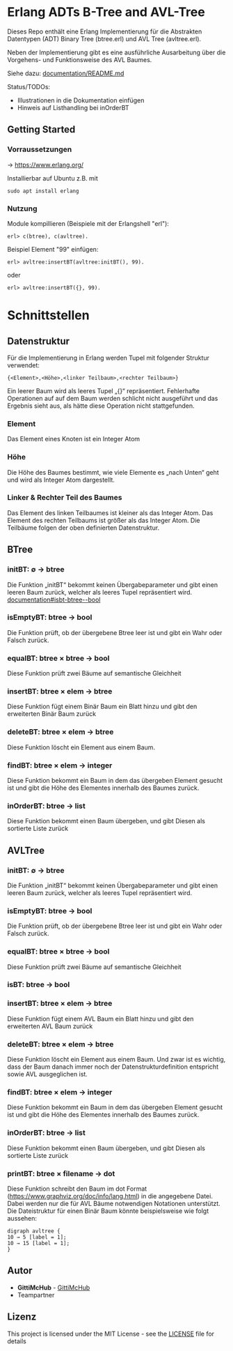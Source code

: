 # Erlang ADTs B-Tree and AVL-Tree

Dieses Repo enthält eine Erlang Implementierung für die Abstrakten Datentypen (ADT) Binary Tree (btree.erl) und AVL Tree (avltree.erl).

Neben der Implementierung gibt es eine ausführliche Ausarbeitung über die Vorgehens- und Funktionsweise des AVL Baumes.

Siehe dazu: [documentation/README.md](documentation/README.md)

Status/TODOs:
- Illustrationen in die Dokumentation einfügen
- Hinweis auf Listhandling bei inOrderBT

## Getting Started

### Vorraussetzungen

-> https://www.erlang.org/

Installierbar auf Ubuntu z.B. mit 

```
sudo apt install erlang
```

### Nutzung

Module kompillieren (Beispiele mit der Erlangshell "erl"):

```
erl> c(btree), c(avltree).
```

Beispiel Element "99" einfügen:

```
erl> avltree:insertBT(avltree:initBT(), 99).
```
oder
```
erl> avltree:insertBT({}, 99).
```

# Schnittstellen

## Datenstruktur
Für die Implementierung in Erlang werden Tupel mit folgender Struktur verwendet:

```
{<Element>,<Höhe>,<linker Teilbaum>,<rechter Teilbaum>}
```
Ein leerer Baum wird als leeres Tupel „{}“ repräsentiert.
Fehlerhafte Operationen auf auf dem Baum werden schlicht nicht ausgeführt und das Ergebnis sieht aus, als hätte diese Operation nicht stattgefunden.

### Element
Das Element eines Knoten ist ein Integer Atom

### Höhe
Die Höhe des Baumes bestimmt, wie viele Elemente es „nach Unten“ geht und wird als Integer
Atom dargestellt.

### Linker & Rechter Teil des Baumes
Das Element des linken Teilbaumes ist kleiner als das Integer Atom. Das Element des rechten Teilbaums ist größer als das Integer Atom. Die Teilbäume folgen der oben definierten Datenstruktur.

## BTree

### initBT: ∅ → btree
Die Funktion „initBT“ bekommt keinen Übergabeparameter und gibt einen leeren Baum zurück, welcher als leeres Tupel repräsentiert wird.
[documentation#isbt-btree--bool](documentation#isbt-btree--bool)

### isEmptyBT: btree → bool
Die Funktion prüft, ob der übergebene Btree leer ist und gibt ein Wahr oder Falsch zurück. 

### equalBT: btree × btree → bool
Diese Funktion prüft zwei Bäume auf semantische Gleichheit

### insertBT: btree × elem → btree
Diese Funktion fügt einem Binär Baum ein Blatt hinzu und gibt den erweiterten Binär Baum zurück

### deleteBT: btree × elem → btree
Diese Funktion löscht ein Element aus einem Baum. 

### findBT: btree × elem → integer
Diese Funktion bekommt ein Baum in dem das übergeben Element gesucht ist und gibt die Höhe des Elementes innerhalb des Baumes zurück.

### inOrderBT: btree → list
Diese Funktion bekommt einen Baum übergeben, und gibt Diesen als sortierte Liste zurück

## AVLTree

### initBT: ∅ → btree
Die Funktion „initBT“ bekommt keinen Übergabeparameter und gibt einen leeren Baum zurück, welcher als leeres Tupel repräsentiert wird.

### isEmptyBT: btree → bool
Die Funktion prüft, ob der übergebene Btree leer ist und gibt ein Wahr oder Falsch zurück.

### equalBT: btree × btree → bool
Diese Funktion prüft zwei Bäume auf semantische Gleichheit

### isBT: btree → bool

### insertBT: btree × elem → btree
Diese Funktion fügt einem AVL Baum ein Blatt hinzu und gibt den erweiterten AVL Baum zurück

### deleteBT: btree × elem → btree
Diese Funktion löscht ein Element aus einem Baum. Und zwar ist es wichtig, dass der Baum danach immer noch der Datenstrukturdefinition entspricht sowie AVL ausgeglichen ist.

### findBT: btree × elem → integer
Diese Funktion bekommt ein Baum in dem das übergeben Element gesucht ist und gibt die Höhe des Elementes innerhalb des Baumes zurück.

### inOrderBT: btree → list
Diese Funktion bekommt einen Baum übergeben, und gibt Diesen als sortierte Liste zurück

### printBT: btree × filename → dot
Diese Funktion schreibt den Baum im dot Format (https://www.graphviz.org/doc/info/lang.html) in die angegebene Datei. Dabei werden nur die für AVL Bäume notwendigen Notationen unterstützt.
Die Dateistruktur für einen Binär Baum könnte beispielsweise wie folgt aussehen:
```
digraph avltree {
10 → 5 [label = 1];
10 → 15 [label = 1];
}
```

## Autor

* **GittiMcHub** - [GittiMcHub](https://github.com/GittiMcHub)
* Teampartner

## Lizenz

This project is licensed under the MIT License - see the [LICENSE](LICENSE) file for details


